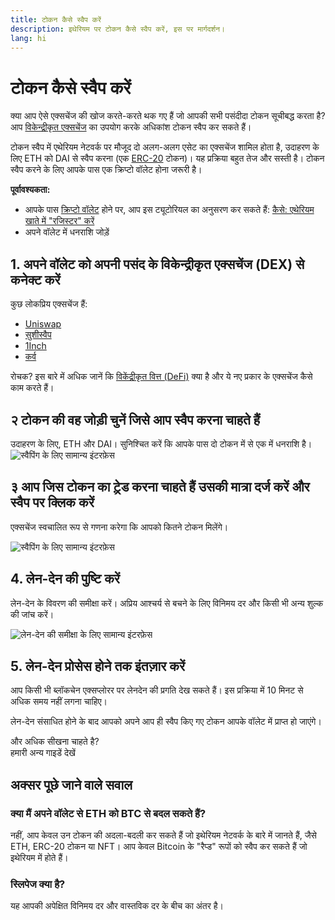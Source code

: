 ```yaml
---
title: टोकन कैसे स्वैप करें
description: इथेरियम पर टोकन कैसे स्वैप करें, इस पर मार्गदर्शन।
lang: hi
---
```


# टोकन कैसे स्वैप करें

क्या आप ऐसे एक्सचेंज की खोज करते-करते थक गए हैं जो आपकी सभी पसंदीदा टोकन सूचीबद्ध करता है? आप [विकेन्द्रीकृत एक्सचेंज](/glossary/#dex) का उपयोग करके अधिकांश टोकन स्वैप कर सकते हैं।

टोकन स्वैप में एथेरियम नेटवर्क पर मौजूद दो अलग-अलग एसेट का एक्सचेंज शामिल होता है, उदाहरण के लिए ETH को DAI से स्वैप करना (एक [ERC-20](/glossary/#erc-20) टोकन)। यह प्रक्रिया बहुत तेज और सस्ती है। टोकन स्वैप करने के लिए आपके पास एक क्रिप्टो वॉलेट होना जरूरी है।

**पूर्वावश्यकता:**

- आपके पास [क्रिप्टो वॉलेट](/glossary/#wallet) होने पर, आप इस ट्यूटोरियल का अनुसरण कर सकते हैं: [कैसे: एथेरियम खाते में "रजिस्टर" करें](/guides/how-to-create-an-ethereum-account/)
- अपने वॉलेट में धनराशि जोड़ें

## 1. अपने वॉलेट को अपनी पसंद के विकेन्द्रीकृत एक्सचेंज (DEX) से कनेक्ट करें

कुछ लोकप्रिय एक्सचेंज हैं:

- [Uniswap](https://app.uniswap.org/#/swap)
- [सुशीस्वैप](https://www.sushi.com/swap)
- [1Inch](https://app.1inch.io/#/1/unified/swap/ETH/DAI)
- [कर्व](https://curve.fi/#/ethereum/swap)

रोचक? इस बारे में अधिक जानें कि [विकेंद्रीकृत वित्त (DeFi)](/defi/) क्या है और ये नए प्रकार के एक्सचेंज कैसे काम करते हैं।

## २ टोकन की वह जोड़ी चुनें जिसे आप स्वैप करना चाहते हैं

उदाहरण के लिए, ETH और DAI। सुनिश्चित करें कि आपके पास दो टोकन में से एक में धनराशि है। ![स्वैपिंग के लिए सामान्य इंटरफ़ेस](./swap1.png)

## ३ आप जिस टोकन का ट्रे़ड करना चाहते हैं उसकी मात्रा दर्ज करें और स्वैप पर क्लिक करें

एक्सचेंज स्वचालित रूप से गणना करेगा कि आपको कितने टोकन मिलेंगे।

![स्वैपिंग के लिए सामान्य इंटरफ़ेस](./swap2.png)

## 4. लेन-देन की पुष्टि करें

लेन-देन के विवरण की समीक्षा करें। अप्रिय आश्चर्य से बचने के लिए विनिमय दर और किसी भी अन्य शुल्क की जांच करें।

![लेन-देन की समीक्षा के लिए सामान्य इंटरफ़ेस](./swap3.png)

## 5. लेन-देन प्रोसेस होने तक इंतज़ार करें

आप किसी भी ब्लॉकचेन एक्सप्लोरर पर लेनदेन की प्रगति देख सकते हैं। इस प्रक्रिया में 10 मिनट से अधिक समय नहीं लगना चाहिए।

लेन-देन संसाधित होने के बाद आपको अपने आप ही स्वैप किए गए टोकन आपके वॉलेट में प्राप्त हो जाएंगे।
<br />

<Alert variant="update">
<AlertEmoji text=":eyes:"/>
<AlertContent className="justify-between flex-row items-center">
  <div>और अधिक सीखना चाहते है?</div>
  <ButtonLink href="/guides/">
    हमारी अन्य गाइडें देखें
  </ButtonLink>
</AlertContent>
</Alert>

## अक्सर पूछे जाने वाले सवाल

### क्या मैं अपने वॉलेट से ETH को BTC से बदल सकते हैं?

नहीं, आप केवल उन टोकन की अदला-बदली कर सकते हैं जो इथेरियम नेटवर्क के बारे में जानते हैं, जैसे ETH, ERC-20 टोकन या NFT। आप केवल Bitcoin के "रैप्ड" रूपों को स्वैप कर सकते हैं जो इथेरियम में होते हैं।

### स्लिपेज क्या है?

यह आपकी अपेक्षित विनिमय दर और वास्तविक दर के बीच का अंतर है।
